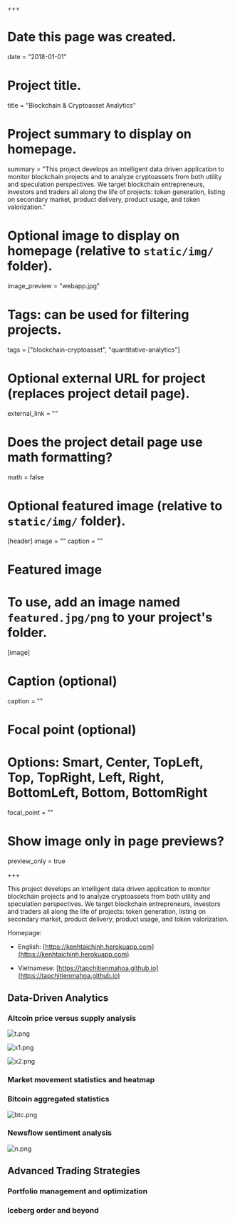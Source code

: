 +++
# Date this page was created.
date = "2018-01-01"

# Project title.
title = "Blockchain & Cryptoasset Analytics"

# Project summary to display on homepage.
summary = "This project develops an intelligent data driven application to monitor blockchain projects and to analyze cryptoassets from both utility and speculation perspectives. We target blockchain entrepreneurs, investors and traders all along the life of projects: token generation, listing on secondary market, product delivery, product usage, and token valorization."

# Optional image to display on homepage (relative to `static/img/` folder).
image_preview = "webapp.jpg"

# Tags: can be used for filtering projects.
tags = ["blockchain-cryptoasset", "quantitative-analytics"]

# Optional external URL for project (replaces project detail page).
external_link = ""

# Does the project detail page use math formatting?
math = false

# Optional featured image (relative to `static/img/` folder).
[header]
image = ""
caption = ""

# Featured image
# To use, add an image named `featured.jpg/png` to your project's folder. 
[image]
  # Caption (optional)
  caption = ""

  # Focal point (optional)
  # Options: Smart, Center, TopLeft, Top, TopRight, Left, Right, BottomLeft, Bottom, BottomRight
  focal_point = ""

  # Show image only in page previews?
  preview_only = true

+++

This project develops an intelligent data driven application to monitor blockchain projects and to analyze cryptoassets from both utility and speculation perspectives. We target blockchain entrepreneurs, investors and traders all along the life of projects: token generation, listing on secondary market, product delivery, product usage, and token valorization.

Homepage:

- English: [https://kenhtaichinh.herokuapp.com](https://kenhtaichinh.herokuapp.com)

- Vietnamese: [https://tapchitienmahoa.github.io](https://tapchitienmahoa.github.io)

## Data-Driven Analytics

### Altcoin price versus supply analysis

![t.png](t.png)

![x1.png](x1.png)

![x2.png](x2.png)

### Market movement statistics and heatmap

### Bitcoin aggregated statistics

![btc.png](btc.png)

### Newsflow sentiment analysis

![n.png](n.png)

## Advanced Trading Strategies

### Portfolio management and optimization

### Iceberg order and beyond
